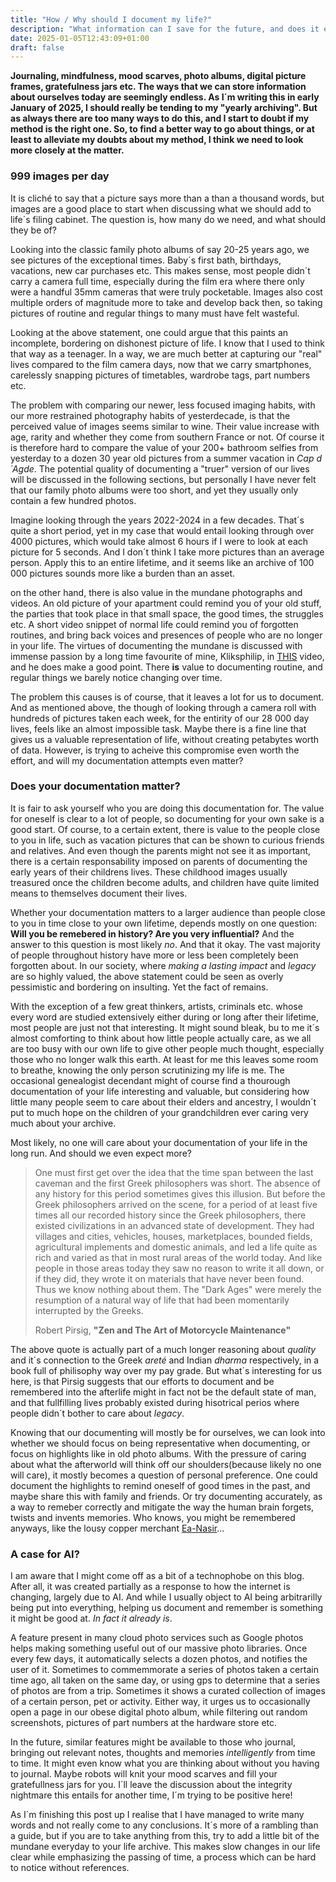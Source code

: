 ```yaml
---
title: "How / Why should I document my life?"
description: "What information can I save for the future, and does it even matter?"
date: 2025-01-05T12:43:09+01:00
draft: false
---
```


**Journaling, mindfulness, mood scarves, photo albums, digital picture frames, gratefulness jars etc. The ways that we can store information about ourselves today are seemingly endless. As I´m writing this in early January of 2025, I should really be tending to my "yearly archiving". But as always there are too many ways to do this, and I start to doubt if my method is the right one. So, to find a better way to go about things, or at least to alleviate my doubts about my method, I think we need to look more closely at the matter.**

### 999 images per day ###
It is cliché to say that a picture says more than a than a thousand words, but images are a good place to start when discussing what we should add to life´s filing cabinet. The question is, how many do we need, and what should they be of?

Looking into the classic family photo albums of say 20-25 years ago, we see pictures of the exceptional times. Baby´s first bath, birthdays, vacations, new car purchases etc. This makes sense, most people didn´t carry a camera full time, especially during the film era where there only were a handful 35mm cameras that were truly pocketable. Images also cost multiple orders of magnitude more to take and develop back then, so taking pictures of routine and regular things to many must have felt wasteful.

Looking at the above statement, one could argue that this paints an incomplete, bordering on dishonest picture of life. I know that I used to think that way as a teenager. In a way, we are much better at capturing our "real" lives compared to the film camera days, now that we carry smartphones, carelessly snapping pictures of timetables, wardrobe tags, part numbers etc.

The problem with comparing our newer, less focused imaging habits, with our more restrained photography habits of yesterdecade, is that the perceived value of images seems similar to wine. Their value increase with age, rarity and whether they come from southern France or not. Of course it is therefore hard to compare the value of your 200+ bathroom selfies from yesterday to a dozen 30 year old pictures from a summer vacation in *Cap d´Agde*. The potential quality of documenting a "truer" version of our lives will be discussed in the following sections, but personally I have never felt that our family photo albums were too short, and yet they usually only contain a few hundred photos.

Imagine looking through the years 2022-2024 in a few decades. That´s quite a short period, yet in my case that would entail looking through over 4000 pictures, which would take almost 6 hours if I were to look at each picture for 5 seconds. And I don´t think I take more pictures than an average person. Apply this to an entire lifetime, and it seems like an archive of 100 000 pictures sounds more like a burden than an asset.

on the other hand, there is also value in the mundane photographs and videos. An old picture of your apartment could remind you of your old stuff, the parties that took place in that small space, the good times, the struggles etc. A short video snippet of normal life could remind you of forgotten routines, and bring back voices and presences of people who are no longer in your life. The virtues of documenting the mundane is discussed with immense passion by a long time favourite of mine, Kliksphilip, in [THIS](https://www.youtube.com/watch?v=els71JSBIaY) video, and he does make a good point. There **is** value to documenting routine, and regular things we barely notice changing over time.

The problem this causes is of course, that it leaves a lot for us to document. And as mentioned above, the though of looking through a camera roll with hundreds of pictures taken each week, for the entirity of our 28 000 day lives, feels like an almost impossible task. Maybe there is a fine line that gives us a valuable representation of life, without creating petabytes worth of data. However, is trying to acheive this compromise even worth the effort, and will my documentation attempts even matter?

### Does your documentation matter? ###
It is fair to ask yourself who you are doing this documentation for. The value for oneself is clear to a lot of people, so documenting for your own sake is a good start. Of course, to a certain extent, there is value to the people close to you in life, such as vacation pictures that can be shown to curious friends and relatives. And even though the parents might not see it as important, there is a certain responsability imposed on parents of documenting the early years of their childrens lives. These childhood images usually treasured once the children become adults, and children have quite limited means to themselves document their lives.

Whether your documentation matters to a larger audience than people close to you in time close to your own lifetime, depends mostly on one question: **Will you be remebered in history? Are you very influential?** And the answer to this question is most likely *no*. And that it okay. The vast majority of people throughout history have more or less been completely been forgotten about. In our society, where *making a lasting impact* and *legacy* are so highly valued, the above statement could be seen as overly pessimistic and bordering on insulting. Yet the fact of remains.

With the exception of a few great thinkers, artists, criminals etc. whose every word are studied extensively either during or long after their lifetime, most people are just not that interesting. It might sound bleak, bu to me it´s almost comforting to think about how little people actually care, as we all are too busy with our own life to give other people much thought, especially those who no longer walk this earth. At least for me this leaves some room to breathe, knowing the only person scrutinizing my life is me. The occasional genealogist decendant might of course find a thourough documentation of your life interesting and valuable, but considering how little many people seem to care about their elders and ancestry, I wouldn´t put to much hope on the children of your grandchildren ever caring very much about your archive.

Most likely, no one will care about your documentation of your life in the long run. And should we even expect more?

>One must first get over the idea that the time span between the last caveman and the first Greek philosophers was short. The absence of any history for this period sometimes gives this illusion. But before the Greek philosophers arrived on the scene, for a period of at least five times all our recorded history since the Greek philosophers, there existed civilizations in an advanced state of development. They had villages and cities, vehicles, houses, marketplaces, bounded fields, agricultural implements and domestic animals, and led a life  quite as rich and varied as that in most rural areas of the world today. And like people in those areas today they saw no reason to write it all down, or if they did, they wrote it on materials that have never been found. Thus we know nothing about them. The "Dark Ages" were merely the resumption of a natural way of life that had been momentarily interrupted by the Greeks.
>
> Robert Pirsig, **"Zen and The Art of Motorcycle Maintenance"**



The above quote is actually part of a much longer reasoning about *quality* and it´s connection to the Greek *areté* and Indian *dharma* respectively, in a book full of philisophy way over my pay grade. But what´s interesting for us here, is that Pirsig suggests that our efforts to document and be remembered into the afterlife might in fact not be the default state of man, and that fullfilling lives probably existed during hisotrical perios where people didn´t bother to care about *legacy*.

Knowing that our documenting will mostly be for ourselves, we can look into whether we should focus on being representative when documenting, or focus on highlights like in old photo albums. With the pressure of caring about what the afterworld will think off our shoulders(because likely no one will care), it mostly becomes a question of personal preference. One could document the highlights to remind oneself of good times in the past, and maybe share this with family and friends. Or try documenting accurately, as a way to remeber correctly and mitigate the way the human brain forgets, twists and invents memories. Who knows, you might be remembered anyways, like the lousy copper merchant [Ea-Nasir](https://en.wikipedia.org/wiki/Complaint_tablet_to_Ea-n%C4%81%E1%B9%A3ir)...

### A case for AI? ###
I am aware that I might come off as a bit of a technophobe on this blog. After all, it was created partially as a response to how the internet is changing, largely due to AI. And while I usually object to AI being arbitrarilly being put into everything, helping us document and remember is something it might be good at. *In fact it already is*.

A feature present in many cloud photo services such as Google photos helps making something useful out of our massive photo libraries. Once every few days, it automatically selects a dozen photos, and notifies the user of it. Sometimes to commemmorate a series of photos taken a certain time ago, all taken on the same day, or using gps to determine that a series of photos are from a trip. Sometimes it shows a curated collection of images of a certain person, pet or activity. Either way, it  urges us to occasionally open a page in our obese digital photo album, while filtering out random screenshots, pictures of part numbers at the hardware store etc.

In the future, similar features might be available to those who journal, bringing out relevant notes, thoughts and memories *intelligently* from time to time. It might even know what you are thinking about without you having to journal. Maybe robots will knit your mood scarves and fill your gratefullness jars for you. I´ll leave the discussion about the integrity nightmare this entails for another time, I´m trying to be positive here!

As I´m finishing this post up I realise that I have managed to write many words and not really come to any conclusions. It´s more of a rambling than a guide, but if you are to take anything from this, try to add a little bit of the mundane everyday to your life archive. This makes slow changes in our life clear while emphasizing the passing of time, a process which can be hard to notice without references.  
